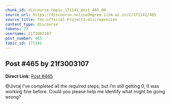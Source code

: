 ```yaml
---
chunk_id: discourse_topic_171141_post_465_00
source_url: https://discourse.onlinedegree.iitm.ac.in/t/171141/465
source_title: Tds-official-Project1-discrepencies
content_type: discourse
tokens: 77
username: 21f3003107
post_number: 465
topic_id: 171141
---
```


## Post #465 by 21f3003107

**Direct Link**: [Post #465](https://discourse.onlinedegree.iitm.ac.in/t/171141/465)

@Jivraj I’ve completed all the required steps, but I’m still getting 0, It was working fine before. Could you please help me identify what might be going wrong?
